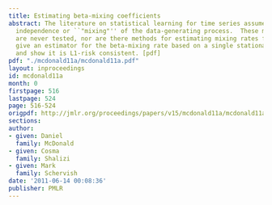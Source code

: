 ```yaml
---
title: Estimating beta-mixing coefficients
abstract: The literature on statistical learning for time series assumes the asymptotic
  independence or ``"mixing"'' of the data-generating process.  These mixing assumptions
  are never tested, nor are there methods for estimating mixing rates from data. We
  give an estimator for the beta-mixing rate based on a single stationary sample path
  and show it is L1-risk consistent. [pdf]
pdf: "./mcdonald11a/mcdonald11a.pdf"
layout: inproceedings
id: mcdonald11a
month: 0
firstpage: 516
lastpage: 524
page: 516-524
origpdf: http://jmlr.org/proceedings/papers/v15/mcdonald11a/mcdonald11a.pdf
sections: 
author:
- given: Daniel
  family: McDonald
- given: Cosma
  family: Shalizi
- given: Mark
  family: Schervish
date: '2011-06-14 00:08:36'
publisher: PMLR
---
```

